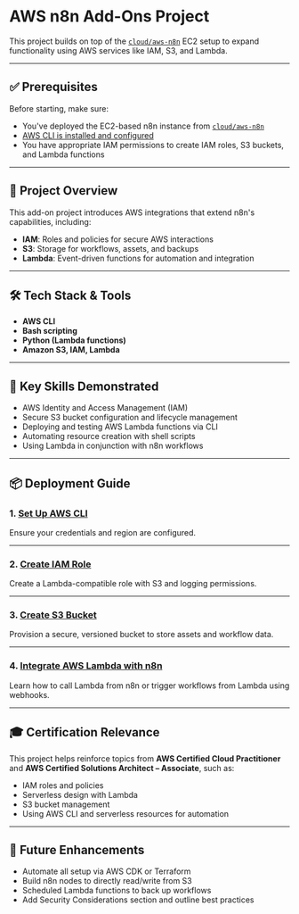 # AWS n8n Add-Ons Project

This project builds on top of the [`cloud/aws-n8n`](../aws-n8n/README.md) EC2 setup to expand functionality using AWS services like IAM, S3, and Lambda.

---

## ✅ Prerequisites

Before starting, make sure:

- You've deployed the EC2-based n8n instance from [`cloud/aws-n8n`](../aws-n8n/README.md)
- [AWS CLI is installed and configured](./docs/aws-cli-setup.md)
- You have appropriate IAM permissions to create IAM roles, S3 buckets, and Lambda functions

---

## 📌 Project Overview

This add-on project introduces AWS integrations that extend n8n's capabilities, including:

- **IAM**: Roles and policies for secure AWS interactions
- **S3**: Storage for workflows, assets, and backups
- **Lambda**: Event-driven functions for automation and integration

---

## 🛠️ Tech Stack & Tools

- **AWS CLI**
- **Bash scripting**
- **Python (Lambda functions)**
- **Amazon S3, IAM, Lambda**

---

## 🚀 Key Skills Demonstrated

- AWS Identity and Access Management (IAM)
- Secure S3 bucket configuration and lifecycle management
- Deploying and testing AWS Lambda functions via CLI
- Automating resource creation with shell scripts
- Using Lambda in conjunction with n8n workflows

---

## 📦 Deployment Guide

### 1. [Set Up AWS CLI](./docs/aws-cli-setup.md)

Ensure your credentials and region are configured.

---

### 2. [Create IAM Role](./docs/iam-role-setup.md)

Create a Lambda-compatible role with S3 and logging permissions.

---

### 3. [Create S3 Bucket](./docs/s3-bucket-setup.md)

Provision a secure, versioned bucket to store assets and workflow data.

---

### 4. [Integrate AWS Lambda with n8n](./docs/lambda-setup-guide.md)

Learn how to call Lambda from n8n or trigger workflows from Lambda using webhooks.

---

## 🎓 Certification Relevance

This project helps reinforce topics from **AWS Certified Cloud Practitioner** and **AWS Certified Solutions Architect – Associate**, such as:

- IAM roles and policies
- Serverless design with Lambda
- S3 bucket management
- Using AWS CLI and serverless resources for automation

---

## 🔭 Future Enhancements

- Automate all setup via AWS CDK or Terraform
- Build n8n nodes to directly read/write from S3
- Scheduled Lambda functions to back up workflows
- Add Security Considerations section and outline best practices
